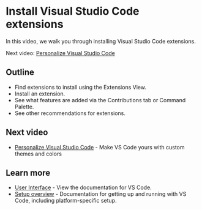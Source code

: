 # Install Visual Studio Code extensions

In this video, we walk you through installing Visual Studio Code extensions.

Next video: [Personalize Visual Studio Code](/learn/get-started/personalize.md)

## Outline

- Find extensions to install using the Extensions View.
- Install an extension.
- See what features are added via the Contributions tab or Command Palette.
- See other recommendations for extensions.

## Next video

- [Personalize Visual Studio Code](/learn/get-started/personalize.md) - Make VS Code yours with custom themes and colors

## Learn more

- [User Interface](/docs/getstarted/userinterface.md) - View the documentation for VS Code.
- [Setup overview](/docs/setup/setup-overview.md) - Documentation for getting up and running with VS Code, including platform-specific setup.
